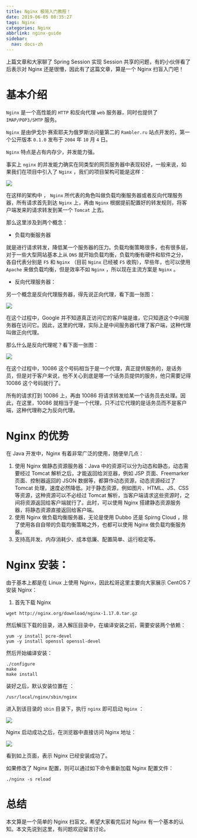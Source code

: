 ```yaml
---
title: Nginx 极简入门教程！
date: 2019-06-05 08:35:27
tags: Nginx
categories: Nginx
abbrlink: nginx-guide
sidebar:
  nav: docs-zh
---
```


上篇文章和大家聊了 Spring Session 实现 Session 共享的问题，有的小伙伴看了后表示对 Nginx 还是很懵，因此有了这篇文章，算是一个 Nginx 扫盲入门吧！

<!--more-->

# 基本介绍

`Nginx` 是一个高性能的 `HTTP` 和反向代理 `web` 服务器，同时也提供了 `IMAP/POP3/SMTP` 服务。 

`Nginx` 是由伊戈尔·赛索耶夫为俄罗斯访问量第二的 `Rambler.ru` 站点开发的，第一个公开版本 `0.1.0` 发布于 `2004` 年 `10` 月 `4` 日。 

`Nginx` 特点是占有内存少，并发能力强。

事实上 `nginx` 的并发能力确实在同类型的网页服务器中表现较好，一般来说，如果我们在项目中引入了 `Nginx` ，我们的项目架构可能是这样：

![](http://www.javaboy.org/images/boot/15-1.png)

在这样的架构中 ， `Nginx` 所代表的角色叫做负载均衡服务器或者反向代理服务器，所有请求首先到达 `Nginx` 上，再由 `Nginx` 根据提前配置好的转发规则，将客户端发来的请求转发到某一个 `Tomcat` 上去。

那么这里涉及到两个概念：

- 负载均衡服务器

就是进行请求转发，降低某一个服务器的压力。负载均衡策略很多，也有很多层，对于一些大型网站基本上从 `DNS` 就开始负载均衡，负载均衡有硬件和软件之分，各自代表分别是 `F5` 和 `Nginx` （目前 `Nginx` 已经被 `F5` 收购），早些年，也可以使用 `Apache` 来做负载均衡，但是效率不如 `Nginx` ，所以现在主流方案是 `Nginx` 。

- 反向代理服务器：

另一个概念是反向代理服务器，得先说正向代理，看下面一张图：

![](http://www.javaboy.org/images/boot/15-2.png)

在这个过程中，Google 并不知道真正访问它的客户端是谁，它只知道这个中间服务器在访问它。因此，这里的代理，实际上是中间服务器代理了客户端，这种代理叫做正向代理。

那么什么是反向代理呢？看下面一张图：

![](http://www.javaboy.org/images/boot/15-3.png)

在这个过程中，10086 这个号码相当于是一个代理，真正提供服务的，是话务员，但是对于客户来说，他不关心到底是哪一个话务员提供的服务，他只需要记得 10086 这个号码就行了。

所有的请求打到 10086 上，再由 10086 将请求转发给某一个话务员去处理。因此，在这里，10086 就相当于是一个代理，只不过它代理的是话务员而不是客户端，这种代理称之为反向代理。

# Nginx 的优势

在 Java 开发中，Nginx 有着非常广泛的使用，随便举几点：

1. 使用 Nginx 做静态资源服务器：Java 中的资源可以分为动态和静态，动态需要经过 Tomcat 解析之后，才能返回给浏览器，例如 JSP 页面、Freemarker 页面、控制器返回的 JSON 数据等，都算作动态资源，动态资源经过了 Tomcat 处理，速度必然降低。对于静态资源，例如图片、HTML、JS、CSS 等资源，这种资源可以不必经过 Tomcat 解析，当客户端请求这些资源时，之间将资源返回给客户端就行了。此时，可以使用 Nginx 搭建静态资源服务器，将静态资源直接返回给客户端。
2. 使用 Nginx 做负载均衡服务器，无论是使用 Dubbo 还是 Spirng Cloud ，除了使用各自自带的负载均衡策略之外，也都可以使用 Nginx 做负载均衡服务器。
3. 支持高并发、内存消耗少、成本低廉、配置简单、运行稳定等。

# Nginx 安装：

由于基本上都是在 Linux 上使用 Nginx，因此松哥这里主要向大家展示 CentOS 7 安装 Nginx：

1. 首先下载 Nginx

```
wget http://nginx.org/download/nginx-1.17.0.tar.gz
```

然后解压下载的目录，进入解压目录中，在编译安装之前，需要安装两个依赖：

```
yum -y install pcre-devel
yum -y install openssl openssl-devel
```

然后开始编译安装：

```
./configure
make
make install
```

装好之后，默认安装位置在 ：

```
/usr/local/nginx/sbin/nginx
```

进入到该目录的 `sbin` 目录下，执行 `nginx` 即可启动 `Nginx` ：

![](http://www.javaboy.org/images/boot/15-4.png)

Nginx 启动成功之后，在浏览器中直接访问 Nginx 地址：

![](http://www.javaboy.org/images/boot/15-5.png)

看到如上页面，表示 Nginx 已经安装成功了。

如果修改了 Nginx 配置，则可以通过如下命令重新加载 Nginx 配置文件：

```
./nginx -s reload
```

# 总结

本文算是一个简单的 Nginx 扫盲文，希望大家看完后对 Nginx 有一个基本的认知。本文先说到这里，有问题欢迎留言讨论。